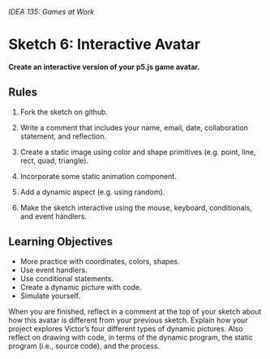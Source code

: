 *IDEA 135: Games at Work*

# Sketch 6: Interactive Avatar

**Create an interactive version of your p5.js game avatar.**

## Rules

1. Fork the sketch on github.
2. Write a comment that includes your name, email, date, collaboration
statement, and reflection.
3. Create a static image using color and shape primitives (e.g. point,
line, rect, quad, triangle).
4. Incorporate some static animation component.
5. Add a dynamic aspect (e.g. using random).

6. Make the sketch interactive using the mouse, keyboard,
conditionals, and event handlers.

## Learning Objectives
- More practice with coordinates, colors, shapes.
- Use event handlers.
- Use conditional statements.
- Create a dynamic picture with code.
- Simulate yourself.

When you are finished, reflect in a comment at the top of your sketch
about how this avatar is different from your previous sketch. Explain
how your project explores Victor’s four different types of dynamic
pictures. Also reflect on drawing with code, in terms of the dynamic
program, the static program (i.e., source code), and the process.

